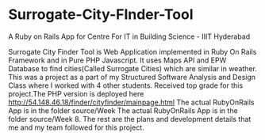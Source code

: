 # Surrogate-City-FInder-Tool
A Ruby on Rails App for Centre For IT in Building Science - IIIT Hyderabad

Surrogate City Finder Tool is Web Application implemented in Ruby On Rails Framework and in Pure PHP Javascript. It uses Maps API and EPW Database to find cities(Called Surrogate Cities) which are similar in weather. This was a project as a part of my Structured Software Analysis and Design Class where I worked with 4 other students. Received top grade for this project.The PHP version is deployed here http://54.148.46.18/finder/cityfinder/mainpage.html
The actual RubyOnRails App is in the folder source/Week The actual RubyOnRails
App is in the folder source/Week 8. The rest are the plans and development
details that me and my team followed for this project. 
